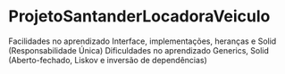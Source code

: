 # ProjetoSantanderLocadoraVeiculo

Facilidades no aprendizado
  Interface, implementações, heranças e Solid (Responsabilidade Única)
Dificuldades no aprendizado
  Generics, Solid (Aberto-fechado, Liskov e inversão de dependências)
